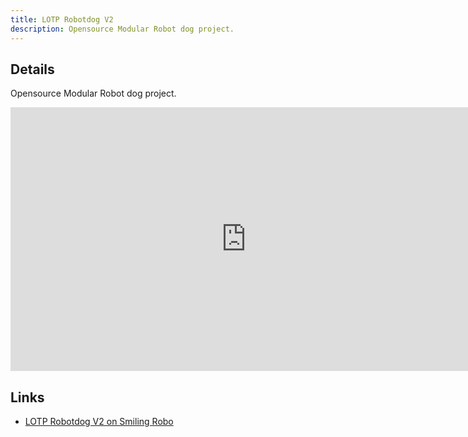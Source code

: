 ```yaml
---
title: LOTP Robotdog V2
description: Opensource Modular Robot dog project.
---
```


 ## Details
 
Opensource Modular Robot dog project.
<br>
<iframe width="754" height="422" src="https://www.youtube.com/embed/w09KS9C38RI" title="LOTP Robot Dog Prototype 2 Project Progress Presentation" frameborder="0" allow="accelerometer; autoplay; clipboard-write; encrypted-media; gyroscope; picture-in-picture; web-share" referrerpolicy="strict-origin-when-cross-origin" allowfullscreen></iframe>


## Links
- [LOTP Robotdog V2 on Smiling Robo](https://smilingrobo.necrozmalabs.com/projects/1zdln45g030villo1dwp)
